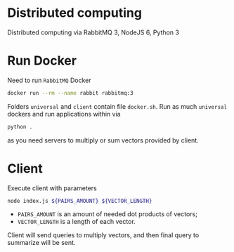 # Distributed computing

Distributed computing via RabbitMQ 3, NodeJS 6, Python 3

# Run Docker

Need to run `RabbitMQ` Docker
```bash
docker run --rm --name rabbit rabbitmq:3
```

Folders `universal` and `client` contain file `docker.sh`.
Run as much `universal` dockers and run applications within via
```bash
python .
```
as you need servers to multiply or sum vectors provided by client.

# Client

Execute client with parameters
```bash
node index.js ${PAIRS_AMOUNT} ${VECTOR_LENGTH}
```

- `PAIRS_AMOUNT` is an amount of needed dot products of vectors;
- `VECTOR_LENGTH` is a length of each vector.

Client will send queries to multiply vectors,
and then final query to summarize will be sent.

